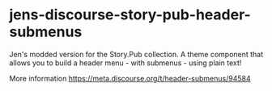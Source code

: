 # jens-discourse-story-pub-header-submenus

Jen's modded version for the Story.Pub collection. A theme component that allows you to build a header menu - with submenus - using plain text!

More information <a href="https://meta.discourse.org/t/header-submenus/94584">https://meta.discourse.org/t/header-submenus/94584</a>
